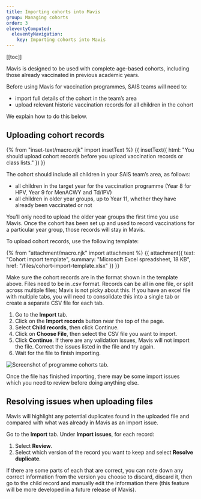 ```yaml
---
title: Importing cohorts into Mavis
group: Managing cohorts
order: 3
eleventyComputed:
  eleventyNavigation:
    key: Importing cohorts into Mavis
---
```


[[toc]]

Mavis is designed to be used with complete age-based cohorts, including those already vaccinated in previous academic years.

Before using Mavis for vaccination programmes, SAIS teams will need to:

- import full details of the cohort in the team’s area
- upload relevant historic vaccination records for all children in the cohort

We explain how to do this below.

## Uploading cohort records

{% from "inset-text/macro.njk" import insetText %}
{{ insetText({
  html: "You should upload cohort records before you upload vaccination records or class lists."
}) }}

The cohort should include all children in your SAIS team’s area, as follows:
- all children in the target year for the vaccination programme (Year 8 for HPV, Year 9 for MenACWY and Td/IPV)
- all children in older year groups, up to Year 11, whether they have already been vaccinated or not

You’ll only need to upload the older year groups the first time you use Mavis. Once the cohort has been set up and used to record vaccinations for a particular year group, those records will stay in Mavis.

To upload cohort records, use the following template:

{% from "attachment/macro.njk" import attachment %}
{{ attachment({
  text: "Cohort import template",
  summary: "Microsoft Excel spreadsheet, 18 KB",
  href: "/files/cohort-import-template.xlsx"
}) }}

Make sure the cohort records are in the format shown in the template above. Files need to be in .csv format. Records can be all in one file, or split across multiple files; Mavis is not picky about this. If you have an excel file with multiple tabs, you will need to consolidate this into a single tab or create a separate CSV file for each tab.

1. Go to the **Import** tab.
2. Click on the **Import records** button near the top of the page.
3. Select **Child records**, then click Continue.
4. Click on **Choose File**, then select the CSV file you want to import.
4. Click **Continue**. If there are any validation issues, Mavis will not import the file. Correct the issues listed in the file and try again.
5. Wait for the file to finish importing.

![Screenshot of programme cohorts tab.](/assets/images/programme-cohorts.png 'Mavis shows the number of children within each programme cohort.')

Once the file has finished importing, there may be some import issues which you need to review before doing anything else.

## Resolving issues when uploading files

Mavis will highlight any potential duplicates found in the uploaded file and compared with what was already in Mavis as an import issue.

Go to the **Import** tab. Under **Import issues**, for each record:

1. Select **Review**.
2. Select which version of the record you want to keep and select **Resolve duplicate**.

If there are some parts of each that are correct, you can note down any correct information from the version you choose to discard, discard it, then go to the child record and manually edit the information there (this feature will be more developed in a future release of Mavis).